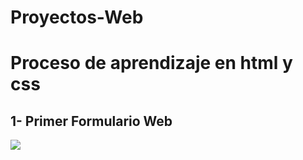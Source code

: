 # Proyectos-Web
<h1>Proceso de aprendizaje en html y css</h1>
<h2>1- Primer Formulario Web</h2>
<img src="![image](https://github.com/user-attachments/assets/39d9b65a-0a1e-4db0-8ce0-e4f794af3330)
">
